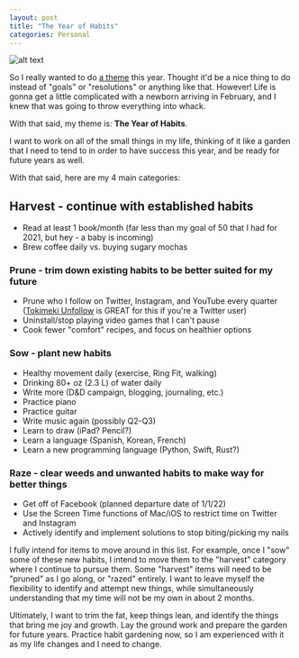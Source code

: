 ```yaml
---
layout: post
title: "The Year of Habits"
categories: Personal
---
```


![alt text][headerImg]

So I really wanted to do [a theme](https://www.themesystem.com/) this year. Thought it'd be a nice thing to do instead of "goals" or "resolutions" or anything like that. However! Life is gonna get a little complicated with a newborn arriving in February, and I knew that was going to throw everything into whack.

With that said, my theme is: **The Year of Habits**.

I want to work on all of the small things in my life, thinking of it like a garden that I need to tend to in order to have success this year, and be ready for future years as well.

With that said, here are my 4 main categories:

## Harvest - continue with established habits

- Read at least 1 book/month (far less than my goal of 50 that I had for 2021, but hey - a baby is incoming)
- Brew coffee daily vs. buying sugary mochas

### Prune - trim down existing habits to be better suited for my future

- Prune who I follow on Twitter, Instagram, and YouTube every quarter ([Tokimeki Unfollow](https://tokimeki-unfollow.glitch.me) is GREAT for this if you're a Twitter user)
- Uninstall/stop playing video games that I can't pause
- Cook fewer "comfort" recipes, and focus on healthier options

### Sow - plant new habits

- Healthy movement daily (exercise, Ring Fit, walking)
- Drinking 80+ oz (2.3 L) of water daily
- Write more (D&D campaign, blogging, journaling, etc.)
- Practice piano
- Practice guitar
- Write music again (possibly Q2-Q3)
- Learn to draw (iPad? Pencil?)
- Learn a language (Spanish, Korean, French)
- Learn a new programming language (Python, Swift, Rust?)

### Raze - clear weeds and unwanted habits to make way for better things

- Get off of Facebook (planned departure date of 1/1/22)
- Use the Screen Time functions of Mac/iOS to restrict time on Twitter and Instagram
- Actively identify and implement solutions to stop biting/picking my nails

I fully intend for items to move around in this list. For example, once I "sow" some of these new habits, I intend to move them to the "harvest" category where I continue to pursue them. Some "harvest" items will need to be "pruned" as I go along, or "razed" entirely. I want to leave myself the flexibility to identify and attempt new things, while simultaneously understanding that my time will not be my own in about 2 months.

Ultimately, I want to trim the fat, keep things lean, and identify the things that bring me joy and growth. Lay the ground work and prepare the garden for future years. Practice habit gardening now, so I am experienced with it as my life changes and I need to change.

[headerImg]: https://images.squarespace-cdn.com/content/v1/555dd767e4b0c1834b5b6595/1580185618952-77GY5JMT4XS8QGC4OXFL/IMG_6150.png